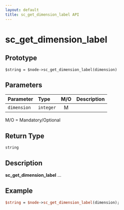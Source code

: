 ```yaml
---
layout: default
title: sc_get_dimension_label API
---
```



sc_get_dimension_label
======================


Prototype
---------

```
$string = $node->sc_get_dimension_label(dimension)
```


Parameters
----------

| Parameter | Type     | M/O | Description                                    |
|:----------|:---------|:---:|:-----------------------------------------------|
| `dimension` | `integer` |  M  |                                              |

M/O = Mandatory/Optional


Return Type
-----------

`string`


Description
-----------

**sc_get_dimension_label** ...


Example
-------

```perl
$string = $node->sc_get_dimension_label(dimension);
```
